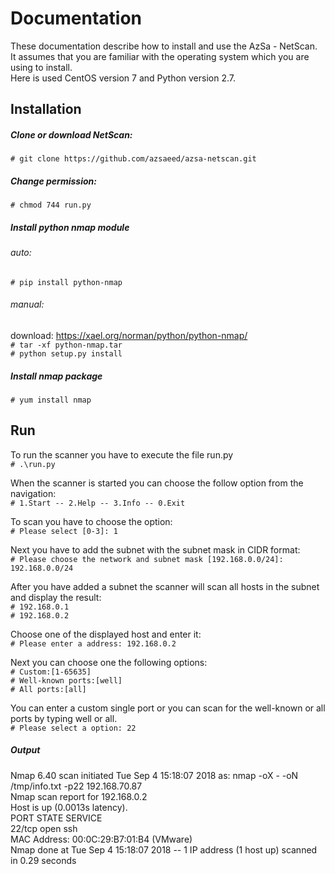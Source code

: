 
# Documentation

These documentation describe how to install and use the AzSa - NetScan.  
It assumes that you are familiar with the operating system which you are using to install.  
Here is used CentOS version 7 and Python version 2.7. 


## Installation
##### Clone or download NetScan:  
`# git clone https://github.com/azsaeed/azsa-netscan.git`

##### Change permission:   
`# chmod 744 run.py`

##### Install python nmap module  
###### auto:  
`# pip install python-nmap`  

###### manual:  
download: https://xael.org/norman/python/python-nmap/  
`# tar -xf python-nmap.tar`     
`# python setup.py install`   

##### Install nmap package 
`# yum install nmap`     


## Run 
To run the scanner you have to execute the file run.py   
`# .\run.py`   

When the scanner is started you can choose the follow option from the navigation:  
 `# 1.Start -- 2.Help -- 3.Info -- 0.Exit`

To scan you have to choose the option:   
`# Please select [0-3]: 1`  

Next you have to add the subnet with the subnet mask in CIDR format:   
`# Please choose the network and subnet mask [192.168.0.0/24]: 192.168.0.0/24`

After you have added a subnet the scanner will scan all hosts in the subnet and display the result:  
`# 192.168.0.1`  
`# 192.168.0.2`

Choose one of the displayed host and enter it:  
`# Please enter a address: 192.168.0.2`  

Next you can choose one the following options:   
`# Custom:[1-65635]`  
`# Well-known ports:[well]`  
`# All ports:[all]`   

You can enter a custom single port or you can scan for the well-known or all ports by typing well or all.  
`# Please select a option: 22`  


##### Output 
Nmap 6.40 scan initiated Tue Sep  4 15:18:07 2018 as: nmap -oX - -oN /tmp/info.txt -p22 192.168.70.87  
Nmap scan report for 192.168.0.2  
Host is up (0.0013s latency).  
PORT   STATE SERVICE  
22/tcp open  ssh  
MAC Address: 00:0C:29:B7:01:B4 (VMware)  
Nmap done at Tue Sep  4 15:18:07 2018 -- 1 IP address (1 host up) scanned in 0.29 seconds  
